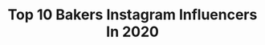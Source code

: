---
title: Top 10 Bakers Instagram Influencers In 2020
description: >-
  Find top bakers Instagram influencers in 2020. Most popular hashtags: #love #baking #food52 #staysafe.
platform: Instagram
profiles:
  - username: "jonasbenyoub"
    fullname: >-
      
    location: "Norway"
    followers: 6817
    engagement: 1330
    commentsToLikes: 0.042650
    avatar: "https://scontent-ams4-1.cdninstagram.com/v/t51.2885-19/s320x320/88183158_2506182893034028_8708601686530195456_n.jpg?_nc_ht=scontent-ams4-1.cdninstagram.com&_nc_ohc=ou4Fh3xAs68AX-MJrNx&oh=96af482b1758b7f8e9a94220ab30d19d&oe=5EB9AE01"
    verified: false
    hashtags: "#yallalaosshamredetnye, #karantenelufting"
  - username: "simons_bread"
    fullname: >-
      Simon Bowden
    location: "United States"
    followers: 6065
    engagement: 669
    commentsToLikes: 0.058851
    avatar: "https://scontent-lhr8-1.cdninstagram.com/v/t51.2885-19/s320x320/10354360_911114588973140_629039997_a.jpg?_nc_ht=scontent-lhr8-1.cdninstagram.com&_nc_ohc=n_z9kQutnIcAX8pdgtI&oh=215396ea01058c481139dca17605d277&oe=5EBBE125"
    verified: false
    hashtags: "#realbread, #whitebread, #fermentation, #orangemarmalade"
  - username: "gemma_stafford"
    fullname: >-
      Gemma Stafford
    location: "United States"
    followers: 115986
    engagement: 559
    commentsToLikes: 0.044133
    avatar: "https://scontent-ams4-1.cdninstagram.com/v/t51.2885-19/s320x320/68690158_2381151628620158_2469189265544708096_n.jpg?_nc_ht=scontent-ams4-1.cdninstagram.com&_nc_ohc=9lQXoafQWBgAX8fugLq&oh=5b1c551c2c75b7f16397055baa707b49&oe=5EB8B526"
    verified: true
    hashtags: "#newmom, #ilovepie, #34weekspregnant, #keepingitreal"
  - username: "bestobaker"
    fullname: >-
      Giuseppe Besto Stella
    location: "Italy"
    followers: 6764
    engagement: 1435
    commentsToLikes: 0.060250
    avatar: "https://scontent-ams4-1.cdninstagram.com/v/t51.2885-19/s320x320/82837868_654348682058826_1847787040607830016_n.jpg?_nc_ht=scontent-ams4-1.cdninstagram.com&_nc_ohc=i-cpXo7OKxgAX9ZU0VB&oh=3536b8ef319f1de927e801b1fe5f1d8f&oe=5EBA4D45"
    verified: false
    hashtags: "#love"
  - username: "kevjbradley"
    fullname: >-
      Kevin Bradley
    location: "Canada"
    followers: 22162
    engagement: 1939
    commentsToLikes: 0.019523
    avatar: "https://scontent-arn2-1.cdninstagram.com/v/t51.2885-19/s320x320/65082749_502205607020982_2445909018086998016_n.jpg?_nc_ht=scontent-arn2-1.cdninstagram.com&_nc_ohc=gb-O8_-JvAMAX8kFuNO&oh=cdd85533d41bcf7cc4a7a2328cafc0e4&oe=5EA2AF5E"
    verified: false
    hashtags: "#transformationtuesday, #covidhaircut"
  - username: "parmezana"
    fullname: >-
      Natalia I
    location: "United States"
    followers: 10263
    engagement: 1148
    commentsToLikes: 0.035495
    avatar: "https://scontent-ams4-1.cdninstagram.com/v/t51.2885-19/s320x320/43984871_1981612288551892_7723316522172547072_n.jpg?_nc_ht=scontent-ams4-1.cdninstagram.com&_nc_ohc=2CcaCqrjT-EAX_RP3iQ&oh=93983570ae33c1a17492edc957c6b3bf&oe=5EB95D2F"
    verified: false
    hashtags: "#honeycake, #homemade"
  - username: "stephiblackwell"
    fullname: >-
      Steph Blackwell 🦋
    location: "United Kingdom"
    followers: 111491
    engagement: 800
    commentsToLikes: 0.025028
    avatar: "https://scontent-lhr8-1.cdninstagram.com/v/t51.2885-19/s320x320/81903357_610582343102602_6106937118267801600_n.jpg?_nc_ht=scontent-lhr8-1.cdninstagram.com&_nc_ohc=CiJZfK4iMZIAX-PPTZV&oh=597ba77008f78ab0bfc68c4c3d528877&oe=5EB93D08"
    verified: true
    hashtags: "#happynewyear, #christmas, #christmasevebakes, #cakesofinstagram"
  - username: "yayisvc"
    fullname: >-
      Yayis A. Villarreal Cantú
    location: "United States"
    followers: 33476
    engagement: 433
    commentsToLikes: 0.196719
    avatar: "https://scontent-lhr8-1.cdninstagram.com/v/t51.2885-19/s320x320/91960365_2763419483784759_428676605594828800_n.jpg?_nc_ht=scontent-lhr8-1.cdninstagram.com&_nc_ohc=QIaV9ZOtXTwAX9Pc2aj&oh=4badb09314c26ef8683bae052f0d22f4&oe=5EBCB72F"
    verified: false
    hashtags: "#nyfwtheshows, #anxietyrelief, #stayhome, #jlotiktokchallenge"
  - username: "graciethecosplaylass"
    fullname: >-
      GracieTheCosplayLass
    location: ""
    followers: 31696
    engagement: 478
    commentsToLikes: 0.028228
    avatar: "https://scontent-dus1-1.cdninstagram.com/v/t51.2885-19/s320x320/67127118_773631229722122_7455916655802056704_n.jpg?_nc_ht=scontent-dus1-1.cdninstagram.com&_nc_ohc=IwBYt_g5hcUAX-dJWJi&oh=6d63bcee386712f5e580362b1d0df6a7&oe=5E811653"
    verified: false
    hashtags: "#green, #dccosplay, #happystpatricksday, #stpattysday"
  - username: "alittlebitoflottie"
    fullname: >-
      LOTTIE| Lifestyle
    location: ""
    followers: 20305
    engagement: 241
    commentsToLikes: 0.347041
    avatar: "https://scontent-lhr8-1.cdninstagram.com/v/t51.2885-19/s320x320/66435521_925155401162877_6395231991943397376_n.jpg?_nc_ht=scontent-lhr8-1.cdninstagram.com&_nc_ohc=H8d__Ri9P8sAX8NDjfj&oh=2adac1f9cc3b1727072f5062028c515d&oe=5EB9E70E"
    verified: false
    hashtags: "#nhsheros, #instafriendstogether, #telestrations, #isolationlife"
---